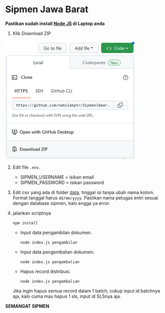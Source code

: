 # Sipmen Jawa Barat

**Pastikan sudah install [Node JS](https://nodejs.org/en/download/) di Laptop anda**

1. Klik Download ZIP 
<img src="downloadZIP_Screenshot.png" alt="Alt text" title="">

2. Edit file `.env`.
  	- SIPMEN_USERNAME = isikan email
  	- SIPMEN_PASSWORD = isikan password
3. Edit csv yang ada di folder [data](https://github.com/nabilabptr/SipmenJabar/tree/main/data), tinggal isi tanpa ubah nama kolom. Format tanggal harus `dd/mm/yyyy`. Pastikan nama petugas entri sesuai dengan database sipmen, kalo engga ya error.
4. jalankan scriptnya
	
	```
	npm install
	```
	
   	- Input data pengambilan dokumen.

		```
		node index.js pengambilan
		```

   	- Input data pengembalian dokumen.

		```
		node index.js pengembalian
		```

   	- Hapus record distribusi. 

		```
		node index.js pengembalian
		```

   Jika ingin hapus semua record dalam 1 batch, cukup input id batchnya aja, kalo cuma mau hapus 1 sls, input id SLSnya aja.

**SEMANGAT SIPMEN**

